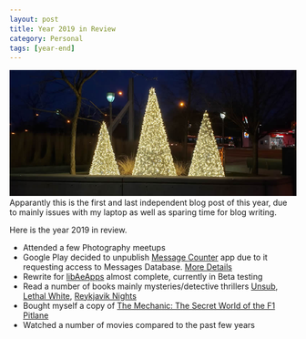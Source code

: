 ```yaml
---
layout: post
title: Year 2019 in Review
category: Personal
tags: [year-end]
---
```

![Year in Review](/public/images/2019_12_30.jpg)
Apparantly this is the first and last independent blog post of this year, due to mainly issues with my laptop as well as sparing time for blog writing.
<!-- more -->
Here is the year 2019 in review.

* Attended a few Photography meetups
* Google Play decided to unpublish [Message Counter](https://github.com/midhunhk/message-counter) app due to it requesting access to Messages Database.  [More Details](https://github.com/midhunhk/message-counter/wiki/Permissions#google-play-policies)
* Rewrite for [libAeApps](http://midhunhk.github.io/dev/2018/09/21/announcing-lib-ae-apps-4/) almost complete, currently in Beta testing
* Read a number of books mainly mysteries/detective thrillers [Unsub](http://meggardiner.com/books/unsub/), [Lethal White](https://www.goodreads.com/book/show/42283287-lethal-white), [Reykjavik Nights](https://www.amazon.com/Reykjavik-Nights-Inspector-Erlendur-Novel/dp/1250111420)
* Bought myself a copy of [The Mechanic: The Secret World of the F1 Pitlane](https://www.amazon.ca/Mechanic-Secret-World-F1-Pitlane/dp/178729000X)
* Watched a number of movies compared to the past few years